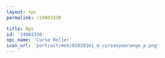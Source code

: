 ```yaml
---
layout: npc
permalink: /24003330

title: Npc
id: '24003330'
npc_name: 'Curse Roller'
icon_url: 'portrait/mob/02020161_m_curseeyeorange_p.png'
---
```

